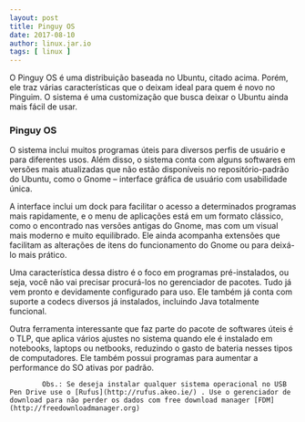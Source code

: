 ```yaml
---
layout: post
title: Pinguy OS
date: 2017-08-10
author: linux.jar.io
tags: [ linux ]
---
```



O Pinguy OS é uma distribuição baseada no Ubuntu, citado acima. Porém, ele traz várias características que o deixam ideal para quem é novo no Pinguim. O sistema é uma customização que busca deixar o Ubuntu ainda mais fácil de usar.
### Pinguy OS
O sistema inclui muitos programas úteis para diversos perfis de usuário e para diferentes usos. Além disso, o sistema conta com alguns softwares em versões mais atualizadas que não estão disponíveis no repositório-padrão do Ubuntu, como o Gnome – interface gráfica de usuário com usabilidade única.

A interface inclui um dock para facilitar o acesso a determinados programas mais rapidamente, e o menu de aplicações está em um formato clássico, como o encontrado nas versões antigas do Gnome, mas com um visual mais moderno e muito equilibrado. Ele ainda acompanha extensões que facilitam as alterações de itens do funcionamento do Gnome ou para deixá-lo mais prático.

Uma característica dessa distro é o foco em programas pré-instalados, ou seja, você não vai precisar procurá-los no gerenciador de pacotes. Tudo já vem pronto e devidamente configurado para uso. Ele também já conta com suporte a codecs diversos já instalados, incluindo Java totalmente funcional.

Outra ferramenta interessante que faz parte do pacote de softwares úteis é o TLP, que aplica vários ajustes no sistema quando ele é instalado em notebooks, laptops ou netbooks, reduzindo o gasto de bateria nesses tipos de computadores. Ele também possui programas para aumentar a performance do SO ativas por padrão.

			Obs.: Se deseja instalar qualquer sistema operacional no USB Pen Drive use o [Rufus](http://rufus.akeo.ie/) . Use o gerenciador de download para não perder os dados com free download manager [FDM](http://freedownloadmanager.org)